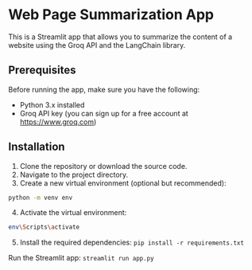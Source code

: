 # Web Page Summarization App

This is a Streamlit app that allows you to summarize the content of a website using the Groq API and the LangChain library.

## Prerequisites

Before running the app, make sure you have the following:

- Python 3.x installed
- Groq API key (you can sign up for a free account at https://www.groq.com)

## Installation

1. Clone the repository or download the source code.
2. Navigate to the project directory.
3. Create a new virtual environment (optional but recommended):

```bash
python -m venv env
```

4. Activate the virtual environment:
```bash
env\Scripts\activate
```

5. Install the required dependencies:
```pip install -r requirements.txt```

Run the Streamlit app:
```streamlit run app.py```
